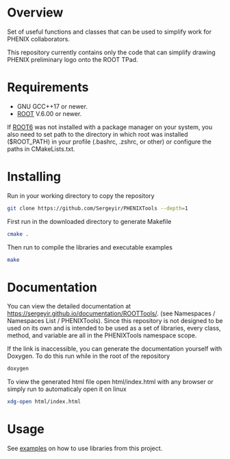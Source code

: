 # Overview

Set of useful functions and classes that can be used to simplify work for PHENIX collaborators.

This repository currently contains only the code that can simplify drawing PHENIX preliminary logo onto the ROOT TPad.

# Requirements

- GNU GCC++17 or newer.
- [ROOT](https://root.cern/) V.6.00 or newer.

If [ROOT6](https://root.cern/) was not installed with a package manager on your system, you also need to set path to the directory in which root was installed ($ROOT_PATH) in your profile (.bashrc, .zshrc, or other) or configure the paths in CMakeLists.txt.

# Installing

Run in your working directory to copy the repository

```sh
git clone https://github.com/Sergeyir/PHENIXTools --depth=1
```

First run in the downloaded directory to generate Makefile

```sh
cmake .
```

Then run to compile the libraries and executable examples

```sh 
make
```

# Documentation

You can view the detailed documentation at https://sergeyir.github.io/documentation/ROOTTools/. (see Namespaces / Namespaces List / PHENIXTools). Since this repository is not designed to be used on its own and is intended to be used as a set of libraries, every class, method, and variable are all in the PHENIXTools namespace scope.

If the link is inaccessible, you can generate the documentation yourself with Doxygen. To do this run while in the root of the repository

```sh
doxygen
```

To view the generated html file open html/index.html with any browser or simply run to automaticaly open it on linux

```sh
xdg-open html/index.html
```

# Usage

See [examples](https://sergeyir.github.io/ProgressBar/examples.html) on how to use libraries from this project.
